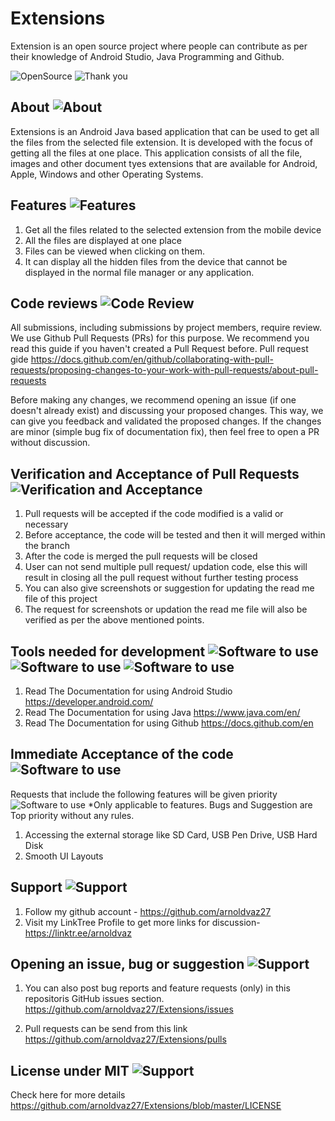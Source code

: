 # Extensions

Extension is an open source project where people can contribute as per their knowledge of Android Studio, Java Programming and Github.

![OpenSource](https://img.shields.io/badge/Open%20Source-All%20pull%20requests%20will%20be%20verified%20and%20accepted-brightgreen)
![Thank you](https://img.shields.io/badge/Arnold%20Vaz-Thank%20you%20for%20visiting%20this%20open%20source%20project%20repository-red)

## About ![About](https://img.shields.io/badge/Extensions-About-orange)
Extensions is an Android Java based application that can be used to get all the files from the selected file extension. It is developed with the focus of getting all the files at one place. This application consists of all the file, images and other document tyes extensions that are available for Android, Apple, Windows and other Operating Systems.


## Features ![Features](https://img.shields.io/badge/Extensions-Features-blue)

1.	Get all the files related to the selected extension from the mobile device
2.	All the files are displayed at one place
3.	Files can be viewed when clicking on them.
4.  It can display all the hidden files from the device that cannot be displayed in the normal file manager or any application.

## Code reviews ![Code Review](https://img.shields.io/badge/Extensions-Code-blueviolet)

All submissions, including submissions by project members, require review. We use Github Pull Requests (PRs) for this purpose. We recommend you read this guide if you haven't created a Pull Request before.
Pull request gide  https://docs.github.com/en/github/collaborating-with-pull-requests/proposing-changes-to-your-work-with-pull-requests/about-pull-requests

Before making any changes, we recommend opening an issue (if one doesn't already exist) and discussing your proposed changes. This way, we can give you feedback and validated the proposed changes. If the changes are minor (simple bug fix of documentation fix), then feel free to open a PR without discussion.

## Verification and Acceptance of Pull Requests ![Verification and Acceptance](https://img.shields.io/badge/Extensions-Important%20Note-red)

1.	Pull requests will be accepted if the code modified is a valid or necessary
2.	Before acceptance, the code will be tested and then it will merged within the branch
3.  After the code is merged the pull requests will be closed
4.  User can not send multiple pull request/ updation code, else this will result in closing all the pull request without further testing process
5.  You can also give screenshots or suggestion for updating the read me file of this project
6.  The request for screenshots or updation the read me file will also be verified as per the above mentioned points. 


## Tools needed for development ![Software to use](https://img.shields.io/badge/Software-Android%20Studio-dark%20green) ![Software to use](https://img.shields.io/badge/Language-Java-dark%20green) ![Software to use](https://img.shields.io/badge/Version%20Control-Github-yellowgreen)

1.  Read The Documentation for using Android Studio 
    https://developer.android.com/
2.  Read The Documentation for using Java 
    https://www.java.com/en/
2.  Read The Documentation for using Github 
    https://docs.github.com/en
    
    
## Immediate Acceptance of the code ![Software to use](https://img.shields.io/badge/Extensions-Acceptance%20of%20code-orange) 

Requests that include the following features will be given priority ![Software to use](https://img.shields.io/badge/Feature%20Updation-As%20per%20the%20need-red) *Only applicable to features. Bugs and Suggestion are Top priority without any rules.

1.  Accessing the external storage like SD Card, USB Pen Drive, USB Hard Disk
2.  Smooth UI Layouts
    
    
## Support ![Support](https://img.shields.io/badge/Extensions-Support-green)

1. Follow my github account - https://github.com/arnoldvaz27
2. Visit my LinkTree Profile to get more links for discussion- https://linktr.ee/arnoldvaz

## Opening an issue, bug or suggestion ![Support](https://img.shields.io/badge/Extensions-Issue%2C%20Bug%20or%20Suggestion-blue)

1. You can also post bug reports and feature requests (only) in this repositoris GitHub issues section. https://github.com/arnoldvaz27/Extensions/issues

2. Pull requests can be send from this link
https://github.com/arnoldvaz27/Extensions/pulls

## License under MIT ![Support](https://img.shields.io/badge/License-MIT-red)

Check here for more details https://github.com/arnoldvaz27/Extensions/blob/master/LICENSE
